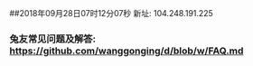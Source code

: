##2018年09月28日07时12分07秒 新址: 104.248.191.225
### 兔友常见问题及解答: https://github.com/wanggonging/d/blob/w/FAQ.md
